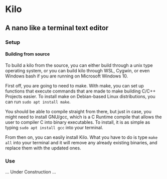 # Kilo
## A nano like a terminal text editor

### Setup
#### Building from source
To build a kilo from the source, you can either build through a unix type operating system, or you can build kilo through WSL, Cygwin, or even Windows bash if you are running on Microsoft Windows 10.

First off, you are going to need to make. With make, you can set up functions that execute commands that are made to make building C/C++ Projects easier.
To install make on Debian-based Linux distributions, you can run ```sudo apt install make```.

You should be able to compile straight from there, but just in case, you might need to install GNU/gcc, which is a C Runtime compile that allows the user to compiler C into binary executables. To install, it is as simple as typing ```sudo apt install gcc``` into your terminal. 

From then on, you can easily install Kilo. What you have to do is type ```make all``` into your terminal and it will remove any already existing binaries, and replace them with the updated ones.

### Use
... Under Construction ...
